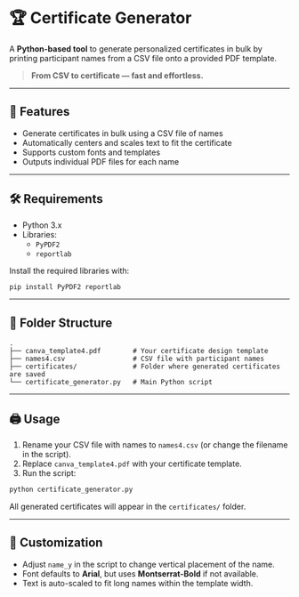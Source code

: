 # 🏆 Certificate Generator

A **Python-based tool** to generate personalized certificates in bulk by printing participant names from a CSV file onto a provided PDF template.

> **From CSV to certificate — fast and effortless.**

---

## 📌 Features

- Generate certificates in bulk using a CSV file of names
- Automatically centers and scales text to fit the certificate
- Supports custom fonts and templates
- Outputs individual PDF files for each name

---

## 🛠️ Requirements

- Python 3.x  
- Libraries:
  - `PyPDF2`
  - `reportlab`

Install the required libraries with:

```bash
pip install PyPDF2 reportlab
```

---

## 📂 Folder Structure

```
.
├── canva_template4.pdf        # Your certificate design template
├── names4.csv                 # CSV file with participant names
├── certificates/              # Folder where generated certificates are saved
└── certificate_generator.py   # Main Python script
```

---

## 🖨️ Usage

1. Rename your CSV file with names to `names4.csv` (or change the filename in the script).
2. Replace `canva_template4.pdf` with your certificate template.
3. Run the script:

```bash
python certificate_generator.py
```

All generated certificates will appear in the `certificates/` folder.

---

## 🎨 Customization

- Adjust `name_y` in the script to change vertical placement of the name.
- Font defaults to **Arial**, but uses **Montserrat-Bold** if not available.
- Text is auto-scaled to fit long names within the template width.


